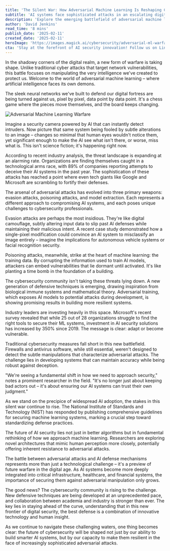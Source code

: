 ```yaml
---
title: 'The Silent War: How Adversarial Machine Learning Is Reshaping Cybersecurity'
subtitle: 'AI systems face sophisticated attacks in an escalating digital arms race'
description: 'Explore the emerging battlefield of adversarial machine learning, where AI systems face sophisticated attacks that can fool them with subtle manipulations. Learn how organizations are racing to develop new defenses as traditional cybersecurity measures prove insufficient against these evolving threats.'
author: 'David Jenkins'
read_time: '8 mins'
publish_date: '2025-02-11'
created_date: '2025-02-11'
heroImage: 'https://images.magick.ai/cybersecurity/adversarial-ml-warfare.jpg'
cta: 'Stay at the forefront of AI security innovation! Follow us on LinkedIn for exclusive insights into the evolving landscape of artificial intelligence and cybersecurity. Join our community of forward-thinking professionals shaping the future of digital defense.'
---
```


In the shadowy corners of the digital realm, a new form of warfare is taking shape. Unlike traditional cyber attacks that target network vulnerabilities, this battle focuses on manipulating the very intelligence we've created to protect us. Welcome to the world of adversarial machine learning – where artificial intelligence faces its own demons.

The sleek neural networks we've built to defend our digital fortress are being turned against us, pixel by pixel, data point by data point. It's a chess game where the pieces move themselves, and the board keeps changing.

![Adversarial Machine Learning Warfare](https://i.magick.ai/PIXE/1739323312841_magick_img.webp)

Imagine a security camera powered by AI that can instantly detect intruders. Now picture that same system being fooled by subtle alterations to an image – changes so minimal that human eyes wouldn't notice them, yet significant enough to make the AI see what isn't there, or worse, miss what is. This isn't science fiction; it's happening right now.

According to recent industry analysis, the threat landscape is expanding at an alarming rate. Organizations are finding themselves caught in a technological arms race, with 89% of companies reporting attempts to deceive their AI systems in the past year. The sophistication of these attacks has reached a point where even tech giants like Google and Microsoft are scrambling to fortify their defenses.

The arsenal of adversarial attacks has evolved into three primary weapons: evasion attacks, poisoning attacks, and model extraction. Each represents a different approach to compromising AI systems, and each poses unique challenges to cybersecurity professionals.

Evasion attacks are perhaps the most insidious. They're like digital camouflage, subtly altering input data to slip past AI defenses while maintaining their malicious intent. A recent case study demonstrated how a single-pixel modification could convince an AI system to misclassify an image entirely – imagine the implications for autonomous vehicle systems or facial recognition security.

Poisoning attacks, meanwhile, strike at the heart of machine learning: the training data. By corrupting the information used to train AI models, attackers can embed vulnerabilities that lie dormant until activated. It's like planting a time bomb in the foundation of a building.

The cybersecurity community isn't taking these threats lying down. A new generation of defensive techniques is emerging, drawing inspiration from biological immune systems and mathematical theory. Adversarial training, which exposes AI models to potential attacks during development, is showing promising results in building more resilient systems.

Industry leaders are investing heavily in this space. Microsoft's recent survey revealed that while 25 out of 28 organizations struggle to find the right tools to secure their ML systems, investment in AI security solutions has increased by 350% since 2019. The message is clear: adapt or become vulnerable.

Traditional cybersecurity measures fall short in this new battlefield. Firewalls and antivirus software, while still essential, weren't designed to detect the subtle manipulations that characterize adversarial attacks. The challenge lies in developing systems that can maintain accuracy while being robust against deception.

"We're seeing a fundamental shift in how we need to approach security," notes a prominent researcher in the field. "It's no longer just about keeping bad actors out – it's about ensuring our AI systems can trust their own judgment."

As we stand on the precipice of widespread AI adoption, the stakes in this silent war continue to rise. The National Institute of Standards and Technology (NIST) has responded by publishing comprehensive guidelines for securing machine learning systems, marking a crucial step toward standardizing defense practices.

The future of AI security lies not just in better algorithms but in fundamental rethinking of how we approach machine learning. Researchers are exploring novel architectures that mimic human perception more closely, potentially offering inherent resistance to adversarial attacks.

The battle between adversarial attacks and AI defense mechanisms represents more than just a technological challenge – it's a preview of future warfare in the digital age. As AI systems become more deeply integrated into critical infrastructure, healthcare, and financial systems, the importance of securing them against adversarial manipulation only grows.

The good news? The cybersecurity community is rising to the challenge. New defensive techniques are being developed at an unprecedented pace, and collaboration between academia and industry is stronger than ever. The key lies in staying ahead of the curve, understanding that in this new frontier of digital security, the best defense is a combination of innovative technology and human insight.

As we continue to navigate these challenging waters, one thing becomes clear: the future of cybersecurity will be shaped not just by our ability to build smarter AI systems, but by our capacity to make them resilient in the face of increasingly sophisticated adversarial attacks.